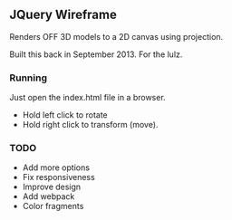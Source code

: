 ## JQuery Wireframe

Renders OFF 3D models to a 2D canvas using projection.

Built this back in September 2013. For the lulz.

### Running

Just open the index.html file in a browser.

- Hold left click to rotate
- Hold right click to transform (move).

### TODO

- Add more options
- Fix responsiveness
- Improve design
- Add webpack
- Color fragments